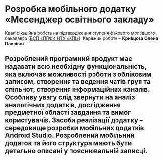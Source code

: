 # Розробка мобільного додатку «Месенджер освітнього закладу»

Кваліфікаційна робота на підтвердження ступеня фахового молодшого бакалавра ([ВСП «ППФК НТУ «ХПІ»](http://polytechnic.poltava.ua)).
Керівник роботи – **Кривцова Олена Павлівна**.

## Розроблений програмний продукт має надавати всю необхідну функціональність, яка включає можливості роботи з обліковим записом, створення та ведення чатів груп та спільнот, створення інформаційних каналів. Особливу увагу слід звернути на аналіз аналогічних додатків, дослідження предметної області завдання та вимог користувачів. Засоби реалізації додатку – середовище розробки мобільних додатків Android Studio. Розроблений мобільний додаток та його структура мають бути детально описані у пояснювальній записці.
